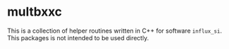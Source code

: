 # multbxxc
This is a collection of helper routines written in C++ for software ``influx_si``. This packages is not intended to be used directly.
